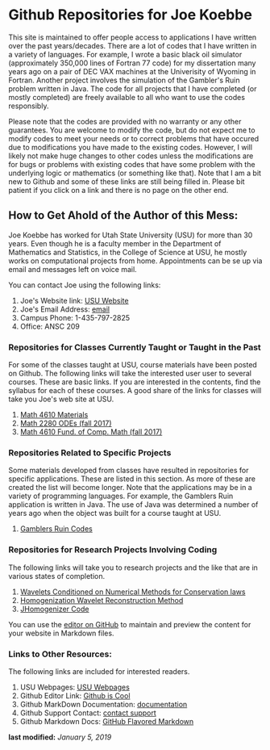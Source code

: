 # Github Repositories for Joe Koebbe

This site is maintained to offer people access to applications I have written over the past years/decades. There are a lot of 
codes that I have written in a variety of languages. For example, I wrote a basic black oil simulator (approximately 350,000 
lines of Fortran 77 code) for my dissertation many years ago on a pair of DEC VAX machines at the Univerisity of Wyoming in 
Fortran. Another project involves the simulation of the Gambler's Ruin problem written in Java. The code for all projects that I 
have completed (or mostly completed) are freely available to all who want to use the codes responsibly.

Please note that the codes are provided with no warranty or any other guarantees. You are welcome to modify the code, but do not
expect me to modify codes to meet your needs or to correct problems that have occured due to modifications you have made to the 
existing codes. However, I will likely not make huge changes to other codes unless the modifications are for bugs or problems 
with existing codes that have some problem with the underlying logic or mathematics (or something like that). Note that I am a
bit new to Github and some of these links are still being filled in. Please bit patient if you click on a link and there is no
page on the other end.

## How to Get Ahold of the Author of this Mess:

Joe Koebbe has worked for Utah State University (USU) for more than 30 years. Even though he is a faculty member in the
Department of Mathematics and Statistics, in the College of Science at USU, he mostly works on computational projects from home.
Appointments can be se up via email and messages left on voice mail.

You can contact Joe using the following links:

1. Joe's Website link: [USU Website](http://www.math.usu.edu/~koebbe/)
2. Joe's Email Address: [email](mailto://joe.koebbe@usu.edu)
3. Campus Phone: 1-435-797-2825
4. Office: ANSC 209

### Repositories for Classes Currently Taught or Taught in the Past

For some of the classes taught at USU, course materials have been posted on Github. The following links will take the interested
user user to several courses. These are basic links. If you are interested in the contents, find the syllabus for each of these
courses. A good share of the links for classes will take you Joe's web site at USU.

1. [Math 4610 Materials](https://jvkoebbe.github.io/math4610/main)
1. [Math 2280 ODEs (fall 2017)](http://www.math.usu.edu/~koebbe/teaching/courses/math2280/materials.html)
2. [Math 4610 Fund. of Comp. Math (fall 2017)](http://www.math.usu.edu/~koebbe/teaching/courses/Math4610/materials.html)

### Repositories Related to Specific Projects

Some materials developed from classes have resulted in repositories for specific applications. These are listed in this section.
As more of these are created the list will become longer. Note that the applications may be in a variety of programming 
languages. For example, the Gamblers Ruin application is written in Java. The use of Java was determined a number of years ago
when the object was built for a course taught at USU.

1. [Gamblers Ruin Codes](https://jvkoebbe.github.io/gamblersruin/main)

### Repositories for Research Projects Involving Coding

The following links will take you to research projects and the like that are in various states of completion.

1. [Wavelets Conditioned on Numerical Methods for Conservation laws](https://jvkoebbe.github.io/wcncl/main)
2. [Homogenization Wavelet Reconstruction Method](https://jvkoebbe.github.io/hwr/main)
3. [JHomogenizer Code](https://jvkoebbe.github.io/jhomogenizer/main)

You can use the [editor on GitHub](https://github.com/jvkoebbe/jvkoebbe.github.io/edit/master/README.md) to maintain and preview 
the content for your website in Markdown files.

### Links to Other Resources:

The following links are included for interested readers.

1. USU Webpages: [USU Webpages](http://www.usu.edu/)
2. Github Editor Link: [Github is Cool](https://guides.github.com/features/mastering-markdown/)
3. Github MarkDown Documentation: [documentation](https://help.github.com/categories/github-pages-basics/)
4. Github Support Contact: [contact support](https://github.com/contact)
5. Github Markdown Docs: [GitHub Flavored Markdown](https://guides.github.com/features/mastering-markdown/)

**last modified:** _January 5, 2019_
